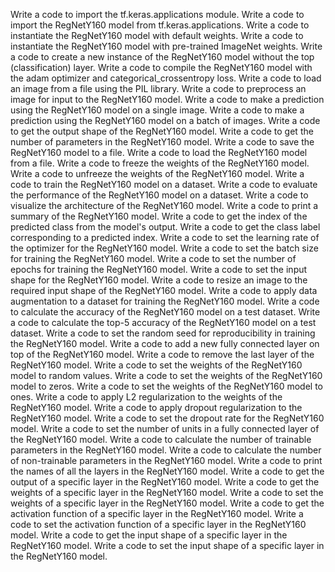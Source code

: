 Write a code to import the tf.keras.applications module.
Write a code to import the RegNetY160 model from tf.keras.applications.
Write a code to instantiate the RegNetY160 model with default weights.
Write a code to instantiate the RegNetY160 model with pre-trained ImageNet weights.
Write a code to create a new instance of the RegNetY160 model without the top (classification) layer.
Write a code to compile the RegNetY160 model with the adam optimizer and categorical_crossentropy loss.
Write a code to load an image from a file using the PIL library.
Write a code to preprocess an image for input to the RegNetY160 model.
Write a code to make a prediction using the RegNetY160 model on a single image.
Write a code to make a prediction using the RegNetY160 model on a batch of images.
Write a code to get the output shape of the RegNetY160 model.
Write a code to get the number of parameters in the RegNetY160 model.
Write a code to save the RegNetY160 model to a file.
Write a code to load the RegNetY160 model from a file.
Write a code to freeze the weights of the RegNetY160 model.
Write a code to unfreeze the weights of the RegNetY160 model.
Write a code to train the RegNetY160 model on a dataset.
Write a code to evaluate the performance of the RegNetY160 model on a dataset.
Write a code to visualize the architecture of the RegNetY160 model.
Write a code to print a summary of the RegNetY160 model.
Write a code to get the index of the predicted class from the model's output.
Write a code to get the class label corresponding to a predicted index.
Write a code to set the learning rate of the optimizer for the RegNetY160 model.
Write a code to set the batch size for training the RegNetY160 model.
Write a code to set the number of epochs for training the RegNetY160 model.
Write a code to set the input shape for the RegNetY160 model.
Write a code to resize an image to the required input shape of the RegNetY160 model.
Write a code to apply data augmentation to a dataset for training the RegNetY160 model.
Write a code to calculate the accuracy of the RegNetY160 model on a test dataset.
Write a code to calculate the top-5 accuracy of the RegNetY160 model on a test dataset.
Write a code to set the random seed for reproducibility in training the RegNetY160 model.
Write a code to add a new fully connected layer on top of the RegNetY160 model.
Write a code to remove the last layer of the RegNetY160 model.
Write a code to set the weights of the RegNetY160 model to random values.
Write a code to set the weights of the RegNetY160 model to zeros.
Write a code to set the weights of the RegNetY160 model to ones.
Write a code to apply L2 regularization to the weights of the RegNetY160 model.
Write a code to apply dropout regularization to the RegNetY160 model.
Write a code to set the dropout rate for the RegNetY160 model.
Write a code to set the number of units in a fully connected layer of the RegNetY160 model.
Write a code to calculate the number of trainable parameters in the RegNetY160 model.
Write a code to calculate the number of non-trainable parameters in the RegNetY160 model.
Write a code to print the names of all the layers in the RegNetY160 model.
Write a code to get the output of a specific layer in the RegNetY160 model.
Write a code to get the weights of a specific layer in the RegNetY160 model.
Write a code to set the weights of a specific layer in the RegNetY160 model.
Write a code to get the activation function of a specific layer in the RegNetY160 model.
Write a code to set the activation function of a specific layer in the RegNetY160 model.
Write a code to get the input shape of a specific layer in the RegNetY160 model.
Write a code to set the input shape of a specific layer in the RegNetY160 model.